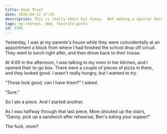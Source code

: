 ```yaml
---
title: Food Thief
date: 2018-04-12 17:35
description: This is really short but funny.  Not adding a spoiler here -- just go read the whole post.
tags: my-stories, mom, favorite-posts
id: 2191
---
```

Yesterday, I was at my parents's house while they were coincidentally at an appointment a block from where I had finished the school drop off circuit. They went to lunch right after, and then drove back to their house.

At 4:00 in the afternoon, I was talking to my mom in her kitchen, and I opened their to-go box. There were a couple of pieces of pizza in there, and they looked good. I wasn't really hungry, but I wanted to try.

"Those look good, can I have them?" I asked.

"Sure."

So I ate a piece. And I started another.

As I was halfway through that last piece, Mom shouted up the stairs, "Danny, pick up a sandwich after rehearsal, Ben's eating your supper!"

The fuck, mom?